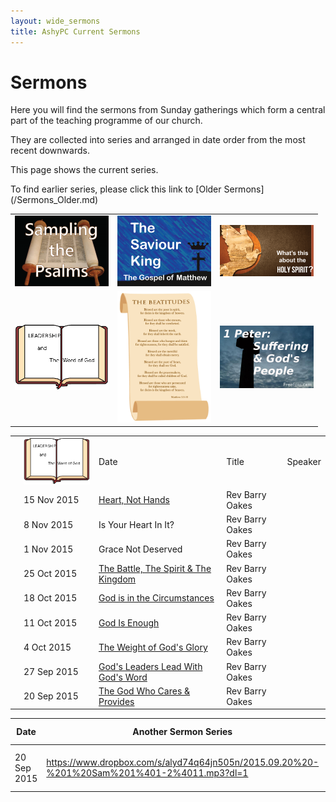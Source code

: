 ```yaml
---
layout: wide_sermons
title: AshyPC Current Sermons
---
```


# Sermons

Here you will find the sermons from Sunday gatherings which form a central part of the teaching programme of our church.

They are collected into series and arranged in date order from the most recent downwards.

This page shows the current series.

To find earlier series, please click this link to [Older Sermons] (/Sermons_Older.md)

<div id='sermons'> 
<table>
<tr>
<td><img src="/images/psalms_300x225.png" width="150" alt="Sampling The Psalms"></a></td>
<td><img src="/images/matthew_300x225.png" width="150" alt="The Saviour King"></a></td>
<td><img src="/images/The_Holy_Spirit_300.png" width="150" alt="What's This About The Holy Spirit"></a></td>
</tr>
<tr>
<td><img src="/images/Leadership_Word_300.png" width="150" alt="Leadership &amp; the Word of God"></a></td>
<td><img src="/images/beatitudes_200.png" width="150" alt="The Beatitudes"></a></td>
<td><img src="/images/stone_cross_suffering_300.png" width="150" alt="Suffering &amp; the People of God"></a></td>
</tr>
</table>
<center>
<table>
<th>
<td><img src="/images/Leadership_Word_300.png" width="150" alt="Leadership &amp; the Word of God"></a></td><td>Date</td><td>Title</td><td>Speaker</td>
</th>
<tr>
    <td></td>
    <td>15 Nov 2015</td>
    <td><a href="https://www.dropbox.com/s/lzxgvznchvksh5m/2015.11.15%20-%201%20Sam%2015.mp3?dl=0">Heart, Not Hands</a></td>
    <td>Rev Barry Oakes</td>
</tr>

<tr>
    <td></td>
    <td>8 Nov 2015</td>
    <td>Is Your Heart In It?</td>
    <td>Rev Barry Oakes</td>
</tr>

<tr>
    <td></td>
    <td>1 Nov 2015</td>
    <td>Grace Not Deserved</td>
    <td>Rev Barry Oakes</td>
</tr>

<tr>
    <td></td>
    <td>25 Oct 2015</td>
    <td><a href="https://www.dropbox.com/s/ypmhtcg0fpdqd7d/2015-10-25%20-%201%20Sam%2010%4017-11%4015.mp3?dl=0">The Battle, The Spirit &amp; The Kingdom</a></td>
    <td>Rev Barry Oakes</td>
</tr>

<tr>
    <td></td>
    <td>18 Oct 2015</td>
    <td><a href="https://www.dropbox.com/s/5eislubnfwayhp6/2015.10.18%20-%201%20Sam%209%401-10%4016.mp3?dl=0">God is in the Circumstances</a></td>
    <td>Rev Barry Oakes</td>
</tr>

<tr>
    <td></td>
    <td>11 Oct 2015</td>
    <td><a href="https://www.dropbox.com/s/e9k3722p9v4ua0n/2015.10.11%20-%201%20Sam%208%401-22.mp3?dl=0">God Is Enough</a></td>
    <td>Rev Barry Oakes</td>
</tr>

<tr>
    <td></td>
    <td>4 Oct 2015</td>
    <td><a href="https://www.dropbox.com/s/erq22jjdzog9nsd/2015.10.04%20-%201%20Sam%204%401-7%4017.mp3?dl=0">The Weight of God's Glory</a></td>
    <td>Rev Barry Oakes</td>
</tr>

<tr>
    <td></td>
    <td>27 Sep 2015</td>
    <td><a href="https://www.dropbox.com/s/9ogp7plo6vpizkh/2015.09.27%20-%201%20Sam%202%4012-4%401.mp3?dl=0">God's Leaders Lead With God's Word</a></td>
    <td>Rev Barry Oakes</td>
</tr>

<tr>
    <td></td>
    <td>20 Sep 2015</td>
    <td><a href="https://www.dropbox.com/s/alyd74q64jn505n/2015.09.20%20-%201%20Sam%201%401-2%4011.mp3?dl=0">The God Who Cares & Provides</a></td>
    <td>Rev Barry Oakes</td>
</tr>

</table>
</center>

Date|Another Sermon Series| Another Title
----|---------------------|--------------
20 Sep 2015|<https://www.dropbox.com/s/alyd74q64jn505n/2015.09.20%20-%201%20Sam%201%401-2%4011.mp3?dl=1>|The God Who Cares & Provides
 
</div>
 